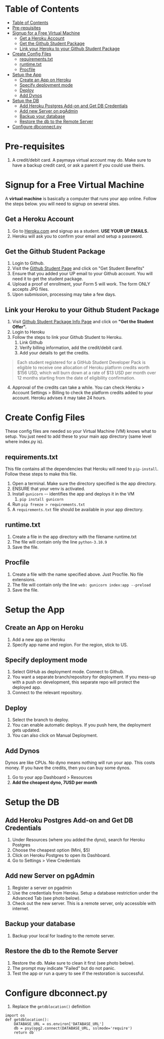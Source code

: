 ﻿# Table of Contents

- [Table of Contents](#table-of-contents)
- [Pre-requisites](#pre-requisites)
- [Signup for a Free Virtual Machine](#signup-for-a-free-virtual-machine)
  - [Get a Heroku Account](#get-a-heroku-account)
  - [Get the Github Student Package](#get-the-github-student-package)
  - [Link your Heroku to your Github Student Package](#link-your-heroku-to-your-github-student-package)
- [Create Config Files](#create-config-files)
  - [requirements.txt](#requirementstxt)
  - [runtime.txt](#runtimetxt)
  - [Procfile](#procfile)
- [Setup the App](#setup-the-app)
  - [Create an App on Heroku](#create-an-app-on-heroku)
  - [Specify deployment mode](#specify-deployment-mode)
  - [Deploy](#deploy)
  - [Add Dynos](#add-dynos)
- [Setup the DB](#setup-the-db)
  - [Add Heroku Postgres Add-on and Get DB Credentials](#add-heroku-postgres-add-on-and-get-db-credentials)
  - [Add new Server on pgAdmin](#add-new-server-on-pgadmin)
  - [Backup your database](#backup-your-database)
  - [Restore the db to the Remote Server](#restore-the-db-to-the-remote-server)
- [Configure dbconnect.py](#configure-dbconnectpy)


# Pre-requisites
1. A credit/debit card. A paymaya virtual account may do. Make sure to have a backup credit card, or ask a parent if you could use theirs. 

# Signup for a Free Virtual Machine
A **virtual machine** is basically a computer that runs your app online. Follow the steps below. you will need to signup on several sites.

## Get a Heroku Account
1. Go to [Heroku.com](https://id.heroku.com/login) and signup as a student. **USE YOUR UP EMAILS.**
2. Heroku will ask you to confirm your email and setup a password.

## Get the Github Student Package
1. Login to Github.
2. Visit the [Github Student Page](https://education.github.com/benefits?type=student) and click on "Get Student Benefits"
3. Ensure that you added your UP email to your Github account. You will need it to get the student package.
4. Upload a proof of enrollment, your Form 5 will work. The form ONLY accepts JPG files. 
5. Upon submission, processing may take a few days.



## Link your Heroku to your Github Student Package
1. Visit [Github Student Package Info Page](https://www.heroku.com/github-students) and click on **"Get the Student Offer".**
2. Login to Heroku
3. Follow the steps to link your Github Student to Heroku.
   1. Link Github
   2. Verify billing information, add the credit/debit card.
   3. Add your details to get the credits. 

> Each student registered for a GitHub Student Developer Pack is eligible to receive one allocation of Heroku platform credits worth \$156 USD, which will burn down at a rate of $13 USD per month over 12 months starting from the date of eligibility confirmation.

4. Approval of the credits can take a while. You can check Heroku > Account Settings > Billing to check the platform credits added to your account. Heroku advises it may take 24 hours.

# Create Config Files
These config files are needed so your Virtual Machine (VM) knows what to setup. You just need to add these to your main app directory (same level where index.py is).

## requirements.txt 
This file contains all the dependencies that Heroku will need to `pip-install`. Follow these steps to make this file. 
1. Open a terminal. Make sure the directory specified is the app directory. 
2. ENSURE that your venv is activated.
3. Install `gunicorn` -- identifies the app and deploys it in the VM
   1. `pip install gunicorn`
4. Run `pip freeze > requirements.txt`
5. A `requirements.txt` file should be available in your app directory. 

## runtime.txt
1. Create a file in the app directory with the filename runtime.txt
2. The file will contain only the line `python-3.10.9`
3. Save the file.

## Procfile
1. Create a file with the name specified above. Just Procfile. No file extensions.
2. The file will contain only the line `web: gunicorn index:app --preload`
3. Save the file.

# Setup the App

## Create an App on Heroku
1. Add a new app on Heroku
2. Specify app name and region. For the region, stick to US.

## Specify deployment mode
1. Select GitHub as deployment mode. Connect to Github.
2. You want a separate branch/repository for deployment. If you mess-up with a push on development, this separate repo will protect the deployed app.
3. Connect to the relevant repository.

## Deploy
1. Select the branch to deploy. 
2. You can enable automatic deploys. If you push here, the deployment gets updated.
3. You can also click on Manual Deployment. 

## Add Dynos
Dynos are like CPUs. No dyno means nothing will run your app. This costs money. If you have the credits, then you can buy some dynos. 
1. Go to your app Dashboard > Resources
2. **Add the cheapest dyno, 7USD per month**

# Setup the DB
## Add Heroku Postgres Add-on and Get DB Credentials
1. Under Resources (where you added the dyno), search for Heroku Postgres
2. Choose the cheapest option (Mini, $5)
3. Click on Heroku Postgres to open its Dashboard.
4. Go to Settings > View Credentials

## Add new Server on pgAdmin
1. Register a server on pgadmin
2. Use the credentials from Heroku. Setup a database restriction under the Advanced Tab (see photo below).
3. Check out the new server. This is a remote server, only accessible with internet. 

## Backup your database
1. Backup your local for loading to the remote server.

## Restore the db to the Remote Server
1. Restore the db. Make sure to clean it first (see photo below).
2. The prompt may indicate "Failed" but do not panic. 
3. Test the app or run a query to see if the restoration is successful.

# Configure dbconnect.py
1. Replace the `getdblocation()` definition
```
import os
def getdblocation():
    DATABASE_URL = os.environ['DATABASE_URL']
    db = psycopg2.connect(DATABASE_URL, sslmode='require')
    return db```